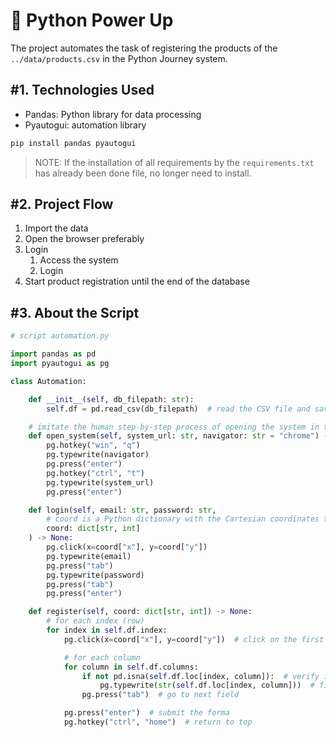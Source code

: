 # 💪 Python Power Up

The project automates the task of registering the products of the
` ../data/products.csv ` in the Python Journey system.

## #1. Technologies Used

* Pandas: Python library for data processing
* Pyautogui: automation library

```bash
pip install pandas pyautogui
```

> NOTE: If the installation of all requirements by the ` requirements.txt ` has
> already been done file, no longer need to install.

## #2. Project Flow

1. Import the data
2. Open the browser preferably
3. Login
   1. Access the system
   2. Login
4. Start product registration until the end of the database

## #3. About the Script

```python
# script automation.py

import pandas as pd
import pyautogui as pg

class Automation:

    def __init__(self, db_filepath: str):
        self.df = pd.read_csv(db_filepath)  # read the CSV file and save it to a DataFrame structure

    # imitate the human step-by-step process of opening the system in the browser
    def open_system(self, system_url: str, navigator: str = "chrome") -> None:
        pg.hotkey("win", "q")
        pg.typewrite(navigator)
        pg.press("enter")
        pg.hotkey("ctrl", "t")
        pg.typewrite(system_url)
        pg.press("enter")

    def login(self, email: str, password: str,
        # coord is a Python dictionary with the Cartesian coordinates that map the click position to pyautogui
        coord: dict[str, int]
    ) -> None:
        pg.click(x=coord["x"], y=coord["y"])
        pg.typewrite(email)
        pg.press("tab")
        pg.typewrite(password)
        pg.press("tab")
        pg.press("enter")

    def register(self, coord: dict[str, int]) -> None:
        # for each index (row)
        for index in self.df.index:
            pg.click(x=coord["x"], y=coord["y"])  # click on the first field of the form

            # for each column
            for column in self.df.columns:
                if not pd.isna(self.df.loc[index, column]):  # verify if the value is NaN
                    pg.typewrite(str(self.df.loc[index, column]))  # fill the field with the column value
                pg.press("tab")  # go to next field

            pg.press("enter")  # submit the forma
            pg.hotkey("ctrl", "home")  # return to top

```
